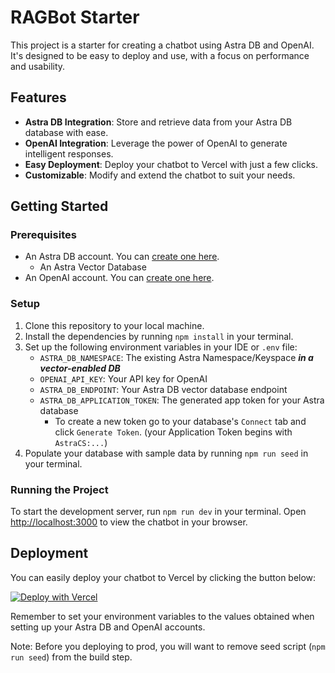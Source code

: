 # RAGBot Starter

This project is a starter for creating a chatbot using Astra DB and OpenAI. It's designed to be easy to deploy and use, with a focus on performance and usability.

## Features

- **Astra DB Integration**: Store and retrieve data from your Astra DB database with ease.
- **OpenAI Integration**: Leverage the power of OpenAI to generate intelligent responses.
- **Easy Deployment**: Deploy your chatbot to Vercel with just a few clicks.
- **Customizable**: Modify and extend the chatbot to suit your needs.

## Getting Started

### Prerequisites

- An Astra DB account. You can [create one here](https://astra.datastax.com/register).
    - An Astra Vector Database
- An OpenAI account. You can [create one here](https://platform.openai.com/).

### Setup

1. Clone this repository to your local machine.
2. Install the dependencies by running `npm install` in your terminal.
3. Set up the following environment variables in your IDE or `.env` file:
    - `ASTRA_DB_NAMESPACE`: The existing Astra Namespace/Keyspace **_in a vector-enabled DB_**
    - `OPENAI_API_KEY`: Your API key for OpenAI
    - `ASTRA_DB_ENDPOINT`: Your Astra DB vector database endpoint
    - `ASTRA_DB_APPLICATION_TOKEN`: The generated app token for your Astra database
        - To create a new token go to your database's `Connect` tab and click `Generate Token`. (your Application Token begins with `AstraCS:...`)
4. Populate your database with sample data by running `npm run seed` in your terminal.

### Running the Project

To start the development server, run `npm run dev` in your terminal. Open [http://localhost:3000](http://localhost:3000) to view the chatbot in your browser.

## Deployment

You can easily deploy your chatbot to Vercel by clicking the button below:

[![Deploy with Vercel](https://vercel.com/button)](https://vercel.com/new/clone?repository-url=https://github.com/datastax/ragbot-starter&env=ASTRA_DB_NAMESPACE,OPENAI_API_KEY,ASTRA_DB_ENDPOINT,ASTRA_DB_APPLICATION_TOKEN)

Remember to set your environment variables to the values obtained when setting up your Astra DB and OpenAI accounts.

Note: Before you deploying to prod, you will want to remove seed script (`npm run seed`) from the build step.
